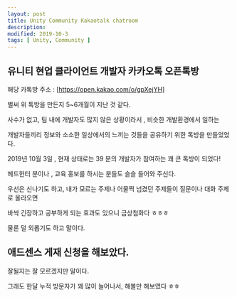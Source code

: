 ```yaml
---
layout: post
title: Unity Community Kakaotalk chatroom 
description: 
modified: 2019-10-3
tags: [ Unity, Community ] 
---
```


## 유니티 현업 클라이언트 개발자 카카오톡 오픈톡방 

해당 카톡방 주소 : [https://open.kakao.com/o/gpXejYH]

벌써 위 톡방을 만든지 5~6개월이 지난 것 같다. 

사수가 없고, 팀 내에 개발자도 많지 않은 상황이라서 , 비슷한 개발환경에서 일하는

개발자들끼리 정보와 소소한 일상에서의 느끼는 것들을 공유하기 위한 톡방을 만들었었다. 

2019년 10월 3일 , 현재 상태로는 39 분의 개발자가 참여하는 꽤 큰 톡방이 되었다! 

헤드헌터 분이나 , 교육 홍보를 하시는 분들도 슬슬 들어와 주신다. 

우선은 신나기도 하고, 내가 모르는 주제나 어물쩍 넘겼던 주제들이 질문이나 대화 주제로 올라오면

바싹 긴장하고 공부하게 되는 효과도 있으니 금상첨화다 ㅎㅎㅎ

물론 덜 외롭기도 하고 말이다. 

## 애드센스 게재 신청을 해보았다. 

잘될지는 잘 모르겠지만 말이다.

그래도 한달 누적 방문자가 꽤 많이 늘어나서, 해볼만 해보였다 ㅎㅎ 


